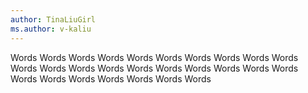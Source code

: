```yaml
---
author: TinaLiuGirl
ms.author: v-kaliu
---
```


Words
Words
Words
Words
Words
Words
Words
Words
Words
Words
Words
Words
Words
Words
Words
Words
Words
Words
Words
Words
Words
Words
Words
Words
Words
Words
Words
